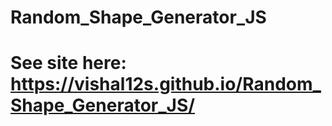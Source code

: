 # Random_Shape_Generator_JS
# See site here: https://vishal12s.github.io/Random_Shape_Generator_JS/
